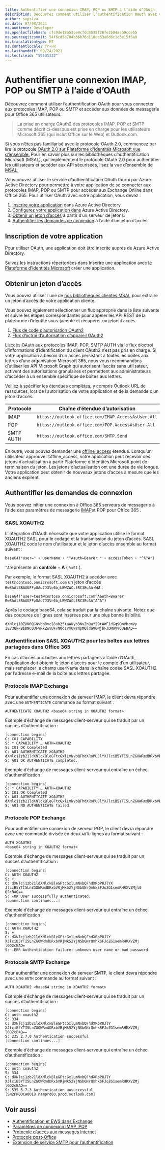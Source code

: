 ```yaml
---
title: Authentifier une connexion IMAP, POP ou SMTP à l’aide d’OAuth
description: Découvrez comment utiliser l’authentification OAuth avec vos applications IMAP, POP et SMTP.
author: svpsiva
ms.date: 07/08/2021
ms.audience: Developer
ms.openlocfilehash: cfc9de18a53ce4cfdd8535f26fe3b04aab9cde55
ms.sourcegitcommit: 54f6cd5a704b36b76d110ee53a6d6c1c3e15f5a9
ms.translationtype: MT
ms.contentlocale: fr-FR
ms.lasthandoff: 09/24/2021
ms.locfileid: "59531322"
---
```

# <a name="authenticate-an-imap-pop-or-smtp-connection-using-oauth"></a>Authentifier une connexion IMAP, POP ou SMTP à l’aide d’OAuth

Découvrez comment utiliser l’authentification OAuth pour vous connecter aux protocoles IMAP, POP ou SMTP et accéder aux données de messagerie pour Office 365 utilisateurs.

> La prise en charge OAuth2 des protocoles IMAP, POP et SMTP comme décrit ci-dessous est prise en charge pour les utilisateurs Microsoft 365 (qui inclut Office sur le Web) et Outlook.com.

Si vous n’êtes pas familiarisé avec le protocole OAuth 2.0, commencez par lire le protocole [OAuth 2.0 sur Plateforme d'identités Microsoft vue d’ensemble.](/azure/active-directory/develop/active-directory-v2-protocols) Pour en savoir plus sur les bibliothèques d’authentification Microsoft (MSAL), qui implémentent le protocole OAuth 2.0 pour authentifier les utilisateurs et accéder aux API sécurisées, lisez la vue d’ensemble de [MSAL.](/azure/active-directory/develop/msal-overview)

Vous pouvez utiliser le service d’authentification OAuth fourni par Azure Active Directory pour permettre à votre application de se connecter aux protocoles IMAP, POP ou SMTP pour accéder aux Exchange Online dans Office 365. Pour utiliser OAuth avec votre application, vous devez :

1. [Inscrire votre application](#register-your-application) dans Azure Active Directory.
1. [Configurez votre application dans](#configure-your-application) Azure Active Directory.
1. [Obtenir un jeton d’accès](#get-an-access-token) à partir d’un serveur de jetons.
1. [Authentifier les demandes de connexion](#authenticate-connection-requests) à l’aide d’un jeton d’accès.

## <a name="register-your-application"></a>Inscription de votre application

Pour utiliser OAuth, une application doit être inscrite auprès de Azure Active Directory.

Suivez les instructions répertoriées dans Inscrire une application avec [le Plateforme d'identités Microsoft](/azure/active-directory/develop/quickstart-register-app) créer une application.

## <a name="get-an-access-token"></a>Obtenir un jeton d’accès

Vous pouvez utiliser l’une de [nos bibliothèques clientes MSAL](/azure/active-directory/develop/msal-overview) pour extraire un jeton d’accès de votre application cliente.

Vous pouvez également sélectionner un flux approprié dans la liste suivante et suivre les étapes correspondantes pour appeler les API REST de la plateforme d’identité sous-jacente et récupérer un jeton d’accès.

1. [Flux de code d’autorisation OAuth2](/azure/active-directory/develop/v2-oauth2-auth-code-flow)
1. [Flux d’octroi d’autorisation d’appareil OAuth2](/azure/active-directory/develop/v2-oauth2-device-code)

L’accès OAuth aux protocoles IMAP, POP, SMTP AUTH via le flux d’octroi d’informations d’identification du client OAuth2 n’est pas pris en charge. Si votre application a besoin d’un accès persistant à toutes les boîtes aux lettres d’une organisation Microsoft 365, nous vous recommandons d’utiliser les API Microsoft Graph qui autorisent l’accès sans utilisateur, activent des autorisations granulaires et permettent aux administrateurs d’accéder à un ensemble spécifique de boîtes aux lettres.

Veillez à spécifier les étendues complètes, y compris Outlook URL de ressources, lors de l’autorisation de votre application et de la demande d’un jeton d’accès.

| Protocole  | Chaîne d’étendue d’autorisation |
|-----------|-------------------------|
| IMAP      | `https://outlook.office.com/IMAP.AccessAsUser.All` |
| POP       | `https://outlook.office.com/POP.AccessAsUser.All`  |
| SMTP AUTH | `https://outlook.office.com/SMTP.Send`             |

En outre, vous pouvez demander une [offline_access](/azure/active-directory/develop/v2-permissions-and-consent#offline_access) étendue. Lorsqu’un utilisateur approuve l’offline_access, votre application peut recevoir des jetons d’actualisation à partir Plateforme d'identités Microsoft point de terminaison du jeton. Les jetons d’actualisation ont une durée de vie longue. Votre application peut obtenir de nouveaux jetons d’accès à mesure que les anciens expirent.

## <a name="authenticate-connection-requests"></a>Authentifier les demandes de connexion

Vous pouvez initier une connexion à Office 365 serveurs de messagerie à l’aide des paramètres de messagerie [IMAP](https://support.office.com/article/pop-and-imap-email-settings-for-outlook-8361e398-8af4-4e97-b147-6c6c4ac95353)et POP pour Office 365 .

### <a name="sasl-xoauth2"></a>SASL XOAUTH2

L’intégration d’OAuth nécessite que votre application utilise le format XOAUTH2 SASL pour le codage et la transmission du jeton d’accès. SASL XOAUTH2 code le nom d’utilisateur et le jeton d’accès ensemble au format suivant :

```text
base64("user=" + userName + "^Aauth=Bearer " + accessToken + "^A^A")
```

`^A`représente un **contrôle**  +  **A** ( `%x01` ).

Par exemple, le format SASL XOAUTH2 à accéder avec `test@contoso.onmicrosoft.com` un jeton d’accès `EwBAAl3BAAUFFpUAo7J3Ve0bjLBWZWCclRC3EoAA` est :

```text
base64("user=test@contoso.onmicrosoft.com^Aauth=Bearer EwBAAl3BAAUFFpUAo7J3Ve0bjLBWZWCclRC3EoAA^A^A")
```

Après le codage base64, cela se traduit par la chaîne suivante. Notez que des coupures de lignes sont insérées pour une plus bonne lisibilité.

```text
dXNlcj10ZXN0QGNvbnRvc28ub25taWNyb3NvZnQuY29tAWF1dGg9QmVhcmVy
IEV3QkFBbDNCQUFVRkZwVUFvN0ozVmUwYmpMQldaV0NjbFJDM0VvQUEBAQ==
```

### <a name="sasl-xoauth2-authentication-for-shared-mailboxes-in-office-365"></a>Authentification SASL XOAUTH2 pour les boîtes aux lettres partagées dans Office 365

En cas d’accès aux boîtes aux lettres partagées à l’aide d’OAuth, l’application doit obtenir le jeton d’accès pour le compte d’un utilisateur, mais remplacer le champ userName dans la chaîne codée SASL XOAUTH2 par l’adresse e-mail de la boîte aux lettres partagée. 

### <a name="imap-protocol-exchange"></a>Protocole IMAP Exchange

Pour authentifier une connexion de serveur IMAP, le client devra répondre avec une `AUTHENTICATE` commande au format suivant :

```text
AUTHENTICATE XOAUTH2 <base64 string in XOAUTH2 format>
```

Exemple d’échange de messages client-serveur qui se traduit par un succès d’authentification :

```text
[connection begins]
C: C01 CAPABILITY
S: * CAPABILITY … AUTH=XOAUTH2
S: C01 OK Completed
C: A01 AUTHENTICATE XOAUTH2 dXNlcj1zb21ldXNlckBleGFtcGxlLmNvbQFhdXRoPUJlYXJlciB5YTI5LnZGOWRmdDRxbVRjMk52YjNSbGNrQmhkSFJoZG1semRHRXVZMjl0Q2cBAQ==
S: A01 OK AUTHENTICATE completed.
```

Exemple d’échange de messages client-serveur qui entraîne un échec d’authentification :

```text
[connection begins]
S: * CAPABILITY … AUTH=XOAUTH2
S: C01 OK Completed
C: A01 AUTHENTICATE XOAUTH2 dXNlcj1zb21ldXNlckBleGFtcGxlLmNvbQFhdXRoPUJlYXJlciB5YTI5LnZGOWRmdDRxbVRjMk52YjNSbGNrQmhkSFJoZG1semRHRXVZMjl0Q2cBAQ==
S: A01 NO AUTHENTICATE failed.
```

### <a name="pop-protocol-exchange"></a>Protocole POP Exchange

Pour authentifier une connexion de serveur POP, le client devra répondre avec une commande divisée en deux `AUTH` lignes au format suivant :    

```text 
AUTH XOAUTH2 
<base64 string in XOAUTH2 format>   
``` 

Exemple d’échange de messages client-serveur qui se traduit par un succès d’authentification :    

```text 
[connection begins] 
C: AUTH XOAUTH2     
S: +    
C: dXNlcj1zb21ldXNlckBleGFtcGxlLmNvbQFhdXRoPUJlYX   
JlciB5YTI5LnZGOWRmdDRxbVRjMk52YjNSbGNrQmhkSFJoZG1semRHRXVZMjl0  
Q2cBAQ==    
S: +OK User successfully authenticated. 
[connection continues...]   
``` 

Exemple d’échange de messages client-serveur qui entraîne un échec d’authentification :    

```text 
[connection begins] 
C: AUTH XOAUTH2     
S: +    
C: dXNlcj1zb21ldXNlckBleGFtcGxlLmNvbQFhdXRoPUJlY    
XJlciB5YTI5LnZGOWRmdDRxbVRjMk52YjNSbGNrQmhkSFJoZG1semRHRXVZMj   
l0Q2cBAQ=   
S: -ERR Authentication failure: unknown user name or bad password.  
```

### <a name="smtp-protocol-exchange"></a>Protocole SMTP Exchange

Pour authentifier une connexion de serveur SMTP, le client devra répondre avec une `AUTH` commande au format suivant :

```text
AUTH XOAUTH2 <base64 string in XOAUTH2 format>
```

Exemple d’échange de messages client-serveur qui se traduit par un succès d’authentification :

```text
[connection begins]
C: auth xoauth2
S: 334
C: dXNlcj1zb21ldXNlckBleGFtcGxlLmNvbQFhdXRoPUJlY
XJlciB5YTI5LnZGOWRmdDRxbVRjMk52YjNSbGNrQmhkSFJoZG1semRHRXVZMj
l0Q2cBAQ==
S: 235 2.7.0 Authentication successful
[connection continues...]
```

Exemple d’échange de messages client-serveur qui entraîne un échec d’authentification :

```text
[connection begins]
C: auth xoauth2
S: 334
C: dXNlcj1zb21ldXNlckBleGFtcGxlLmNvbQFhdXRoPUJlY
XJlciB5YTI5LnZGOWRmdDRxbVRjMk52YjNSbGNrQmhkSFJoZG1semRHRXVZMj
l0Q2cBAQ==
S: 535 5.7.3 Authentication unsuccessful [SN2PR00CA0018.namprd00.prod.outlook.com]
```

## <a name="see-also"></a>Voir aussi

- [Authentification et EWS dans Exchange](../exchange-web-services/authentication-and-ews-in-exchange.md)
- [Paramètres de connexion IMAP, POP](https://support.office.com/article/pop-and-imap-email-settings-for-outlook-8361e398-8af4-4e97-b147-6c6c4ac95353)
- [Protocole d’accès aux messages Internet](https://tools.ietf.org/html/rfc3501)
- [Protocole post-Office](https://tools.ietf.org/html/rfc1081)
- [Extension de service SMTP pour l’authentification](https://tools.ietf.org/html/rfc4954)
